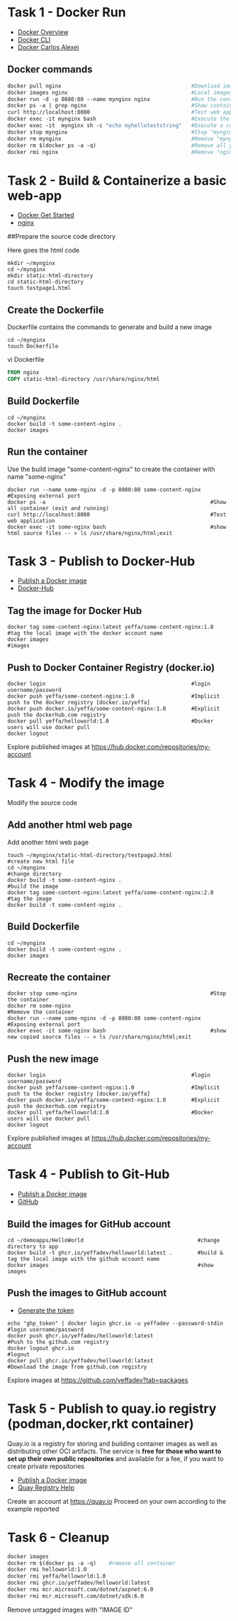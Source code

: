 # Task 1 - Docker Run

- [Docker Overview](https://docs.docker.com/get-started/overview/)
- [Docker CLI](https://docs.docker.com/engine/reference/commandline/)
- [Docker Carlos Alexei](https://github.com/carlosalexei/aks-workshop/blob/main/content/labs/00.docker.md)

## Docker commands

```Dockerfile
docker pull nginx                                         #Download images,Nginx (pronounced "engine-x") is an open source reverse proxy server
docker images nginx                                       #Local images
docker run -d -p 8080:80 --name mynginx nginx             #Run the container with "mynginx" name
docker ps -a | grep nginx                                 #Show container (running & stopped)
curl http://localhost:8080                                #Test web application
docker exec -it mynginx bash                              #Execute the "bash" in a running container (e.g:ls -la;exit)
docker exec -it  mynginx sh -c "echo myhelloteststring"   #Execute a command in a running container,then exit (docker exec --help)
docker stop mynginx                                       #Stop "mynginx" container
docker rm mynginx                                         #Remove "mynginx" container
docker rm $(docker ps -a -q)                              #Remove all your containers
docker rmi nginx                                          #Remove "nginx" image
```

# Task 2 - Build & Containerize a basic web-app

- [Docker Get Started](https://docs.docker.com/get-started/)
- [nginx](https://hub.docker.com/_/nginx)

##Prepare the source code directory

Here goes the html code

```
mkdir ~/mynginx
cd ~/mynginx
mkdir static-html-directory
cd static-html-directory
touch testpage1.html
```

## Create the Dockerfile

Dockerfile contains the commands to generate and build a new image

```
cd ~/mynginx
touch Dockerfile
```

vi Dockerfile

```Dockerfile
FROM nginx
COPY static-html-directory /usr/share/nginx/html
```

## Build Dockerfile

```
cd ~/mynginx
docker build -t some-content-nginx .
docker images
```

## Run the container

Use the build image "some-content-nginx" to create the container with name "some-nginx"

```
docker run --name some-nginx -d -p 8080:80 some-content-nginx   #Exposing external port
docker ps -a                                                    #Show all container (exit and running)
curl http://localhost:8080                                      #Test web application
docker exec -it some-nginx bash                                 #show html source files -- > ls /usr/share/nginx/html;exit
```

# Task 3 - Publish to Docker-Hub

- [Publish a Docker image](https://dsri.maastrichtuniversity.nl/docs/guide-publish-image/)
- [Docker-Hub](https://docs.docker.com/docker-hub/)

## Tag the image for Docker Hub

```
docker tag some-content-nginx:latest yeffa/some-content-nginx:1.0      #tag the local image with the docker account name
docker images                                                           #images
```

## Push to Docker Container Registry (docker.io)

```
docker login                                              #login username/password
docker push yeffa/some-content-nginx:1.0                  #Implicit push to the docker registry [docker.io/yeffa]
docker push docker.io/yeffa/some-content-nginx:1.0        #Explicit push the dockerhub.com registry 
docker pull yeffa/helloworld:1.0                          #Docker users will use docker pull
docker logout
```
Explore published images at https://hub.docker.com/repositories/my-account

# Task 4 - Modify the image

Modify the source code

## Add another html web page

Add another html web page

```
touch ~/mynginx/static-html-directory/testpage2.html                #create new html file
cd ~/mynginx                                                        #change directory
docker build -t some-content-nginx .                                #build the image
docker tag some-content-nginx:latest yeffa/some-content-nginx:2.0   #tag the image
docker build -t some-content-nginx .                  
```

## Build Dockerfile

```
cd ~/mynginx
docker build -t some-content-nginx .
docker images
```

## Recreate the container

```
docker stop some-nginx                                          #Stop the container
docker rm some-nginx                                            #Remove the container
docker run --name some-nginx -d -p 8080:80 some-content-nginx   #Exposing external port
docker exec -it some-nginx bash                                 #show new copied source files -- > ls /usr/share/nginx/html;exit
```

## Push the new image

```
docker login                                              #login username/password
docker push yeffa/some-content-nginx:1.0                  #Implicit push to the docker registry [docker.io/yeffa]
docker push docker.io/yeffa/some-content-nginx:1.0        #Explicit push the dockerhub.com registry 
docker pull yeffa/helloworld:1.0                          #Docker users will use docker pull
docker logout
```
Explore published images at https://hub.docker.com/repositories/my-account

# Task 4 - Publish to Git-Hub

- [Publish a Docker image](https://dsri.maastrichtuniversity.nl/docs/guide-publish-image/)
- [GitHub](https://docs.github.com/en/enterprise-server@3.3/packages/working-with-a-github-packages-registry/working-with-the-docker-registry)

## Build the images for GitHub account

```
cd ~/demoapps/HelloWorld                                    #change directory to app
docker build -t ghcr.io/yeffadev/helloworld:latest .        #build & tag the local image with the github account name
docker images                                               #show images
```

## Push the images to GitHub account

- [Generate the token](https://github.com/settings/tokens/)

```
echo "ghp_token" | docker login ghcr.io -u yeffadev --password-stdin    #login username/password
docker push ghcr.io/yeffadev/helloworld:latest                          #Push to the github.com registry
docker logout ghcr.io                                                   #logout
docker pull ghcr.io/yeffadev/helloworld:latest                          #Download the image from github.com registry
```
Explore images at https://github.com/yeffadev?tab=packages

# Task 5 - Publish to quay.io registry (podman,docker,rkt container)

Quay.io is a registry for storing and building container images as well as distributing other OCI artifacts. The service is **free for those who want to set up their own public repositories** and available for a fee, if you want to create private repositories

- [Publish a Docker image](https://dsri.maastrichtuniversity.nl/docs/guide-publish-image/)
- [Quay Registry Help](https://access.redhat.com/articles/quayio-help)

Create an account at https://quay.io
Proceed on your own according to the example reported

# Task 6 - Cleanup

```Dockerfile
docker images
docker rm $(docker ps -a -q)    #remove all container
docker rmi helloworld:1.0
docker rmi yeffa/helloworld:1.0
docker rmi ghcr.io/yeffadev/helloworld:latest
docker rmi mcr.microsoft.com/dotnet/aspnet:6.0
docker rmi mcr.microsoft.com/dotnet/sdk:6.0
```

Remove untagged images with "IMAGE ID"

